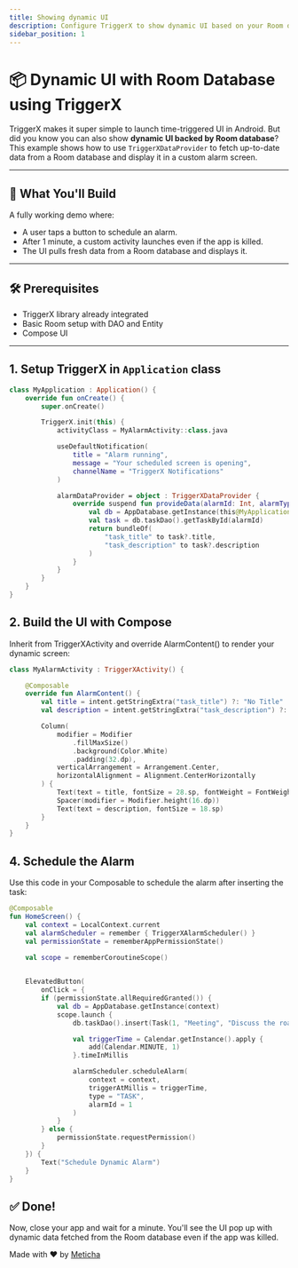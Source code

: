 ```yaml
---
title: Showing dynamic UI
description: Configure TriggerX to show dynamic UI based on your Room database
sidebar_position: 1
---
```


# 📦 Dynamic UI with Room Database using TriggerX

TriggerX makes it super simple to launch time-triggered UI in Android. But did you know you can also show **dynamic UI backed by Room database**? This example shows how to use `TriggerXDataProvider` to fetch up-to-date data from a Room database and display it in a custom alarm screen.

---

## 🚀 What You'll Build

A fully working demo where:
- A user taps a button to schedule an alarm.
- After 1 minute, a custom activity launches even if the app is killed.
- The UI pulls fresh data from a Room database and displays it.

---

## 🛠️ Prerequisites

- TriggerX library already integrated
- Basic Room setup with DAO and Entity
- Compose UI

---

## 1. Setup TriggerX in `Application` class

```kotlin
class MyApplication : Application() {
    override fun onCreate() {
        super.onCreate()

        TriggerX.init(this) {
            activityClass = MyAlarmActivity::class.java

            useDefaultNotification(
                title = "Alarm running",
                message = "Your scheduled screen is opening",
                channelName = "TriggerX Notifications"
            )

            alarmDataProvider = object : TriggerXDataProvider {
                override suspend fun provideData(alarmId: Int, alarmType: String): Bundle {
                    val db = AppDatabase.getInstance(this@MyApplication)
                    val task = db.taskDao().getTaskById(alarmId)
                    return bundleOf(
                        "task_title" to task?.title,
                        "task_description" to task?.description
                    )
                }
            }
        }
    }
}
```

## 2. Build the UI with Compose
Inherit from TriggerXActivity and override AlarmContent() to render your dynamic screen:

```kotlin
class MyAlarmActivity : TriggerXActivity() {

    @Composable
    override fun AlarmContent() {
        val title = intent.getStringExtra("task_title") ?: "No Title"
        val description = intent.getStringExtra("task_description") ?: "No Description"

        Column(
            modifier = Modifier
                .fillMaxSize()
                .background(Color.White)
                .padding(32.dp),
            verticalArrangement = Arrangement.Center,
            horizontalAlignment = Alignment.CenterHorizontally
        ) {
            Text(text = title, fontSize = 28.sp, fontWeight = FontWeight.Bold)
            Spacer(modifier = Modifier.height(16.dp))
            Text(text = description, fontSize = 18.sp)
        }
    }
}
```

## 4. Schedule the Alarm
Use this code in your Composable to schedule the alarm after inserting the task:

```kotlin
@Composable
fun HomeScreen() {
    val context = LocalContext.current
    val alarmScheduler = remember { TriggerXAlarmScheduler() }
    val permissionState = rememberAppPermissionState()

    val scope = rememberCoroutineScope()
    

    ElevatedButton(
        onClick = {
        if (permissionState.allRequiredGranted()) {
            val db = AppDatabase.getInstance(context)
            scope.launch {
                db.taskDao().insert(Task(1, "Meeting", "Discuss the roadmap"))

                val triggerTime = Calendar.getInstance().apply {
                    add(Calendar.MINUTE, 1)
                }.timeInMillis

                alarmScheduler.scheduleAlarm(
                    context = context,
                    triggerAtMillis = triggerTime,
                    type = "TASK",
                    alarmId = 1
                )
            }
        } else {
            permissionState.requestPermission()
        }
    }) {
        Text("Schedule Dynamic Alarm")
    }
}
```

## ✅ Done!
Now, close your app and wait for a minute. You'll see the UI pop up with dynamic data fetched from the Room database even if the app was killed.

Made with ❤️ by [Meticha](https://meticha.com/)